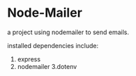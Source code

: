 # Node-Mailer

a project using nodemailer to send emails.

installed dependencies include:

1. express
2. nodemailer
3.dotenv
